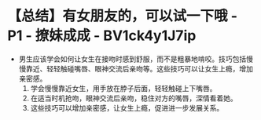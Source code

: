 # 【总结】有女朋友的，可以试一下哦 - P1 - 撩妹成成 - BV1ck4y1J7ip

-   男生应该学会如何让女生在接吻时感到舒服，而不是粗暴地啃咬。技巧包括慢慢靠近、轻轻触碰嘴唇、眼神交流后亲吻等。这些技巧可以让女生上瘾，增加亲密感。
    1.  学会慢慢靠近女生，用手放在脖子后面，轻轻触碰上下嘴唇。
    2.  在适当时机抢吻，眼神交流后亲吻，稳住对方的嘴唇，深情看着她。
    3.  这些技巧可以增加亲密感，让女生上瘾，促进进一步发展关系。